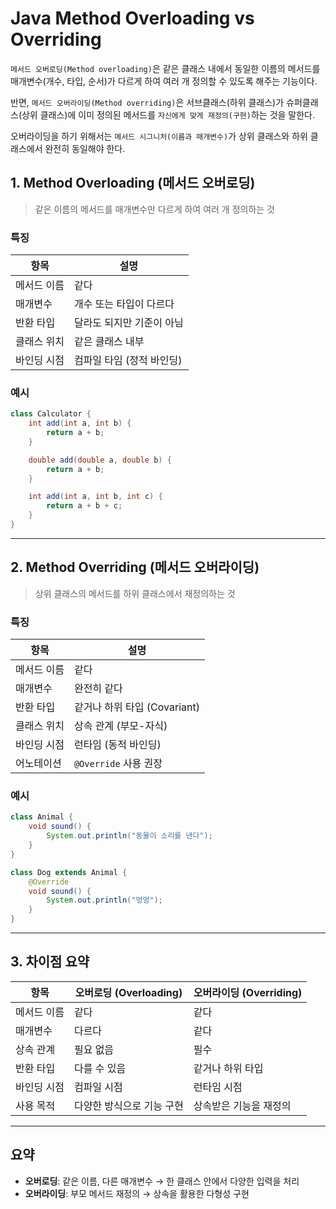 # Java Method Overloading vs Overriding

`메서드 오버로딩(Method overloading)`은
같은 클래스 내에서 동일한 이름의 메서드를
매개변수(개수, 타입, 순서)가 다르게 하여
여러 개 정의할 수 있도록 해주는 기능이다.

반면, `메서드 오버라이딩(Method overriding)`은
서브클래스(하위 클래스)가 슈퍼클래스(상위 클래스)에 이미 정의된 메서드를
`자신에게 맞게 재정의(구현)`하는 것을 말한다.

오버라이딩을 하기 위해서는
`메서드 시그니처(이름과 매개변수)`가
상위 클래스와 하위 클래스에서 완전히 동일해야 한다.

## 1. Method Overloading (메서드 오버로딩)

> 같은 이름의 메서드를 매개변수만 다르게 하여 여러 개 정의하는 것

### 특징

| 항목 | 설명 |
|------|------|
| 메서드 이름 | 같다 |
| 매개변수 | 개수 또는 타입이 다르다 |
| 반환 타입 | 달라도 되지만 기준이 아님 |
| 클래스 위치 | 같은 클래스 내부 |
| 바인딩 시점 | 컴파일 타임 (정적 바인딩) |

### 예시

```java
class Calculator {
    int add(int a, int b) {
        return a + b;
    }

    double add(double a, double b) {
        return a + b;
    }

    int add(int a, int b, int c) {
        return a + b + c;
    }
}
```

---

## 2. Method Overriding (메서드 오버라이딩)

> 상위 클래스의 메서드를 하위 클래스에서 재정의하는 것

### 특징

| 항목 | 설명 |
|------|------|
| 메서드 이름 | 같다 |
| 매개변수 | 완전히 같다 |
| 반환 타입 | 같거나 하위 타입 (Covariant) |
| 클래스 위치 | 상속 관계 (부모-자식) |
| 바인딩 시점 | 런타임 (동적 바인딩) |
| 어노테이션 | `@Override` 사용 권장 |

### 예시

```java
class Animal {
    void sound() {
        System.out.println("동물이 소리를 낸다");
    }
}

class Dog extends Animal {
    @Override
    void sound() {
        System.out.println("멍멍");
    }
}
```

---

## 3. 차이점 요약

| 항목 | 오버로딩 (Overloading) | 오버라이딩 (Overriding) |
|------|------------------------|--------------------------|
| 메서드 이름 | 같다 | 같다 |
| 매개변수 | 다르다 | 같다 |
| 상속 관계 | 필요 없음 | 필수 |
| 반환 타입 | 다를 수 있음 | 같거나 하위 타입 |
| 바인딩 시점 | 컴파일 시점 | 런타임 시점 |
| 사용 목적 | 다양한 방식으로 기능 구현 | 상속받은 기능을 재정의 |

---

## 요약

- **오버로딩**: 같은 이름, 다른 매개변수 → 한 클래스 안에서 다양한 입력을 처리  
- **오버라이딩**: 부모 메서드 재정의 → 상속을 활용한 다형성 구현
